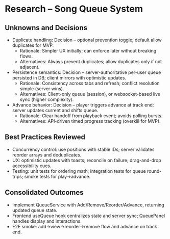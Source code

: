 # Research – Song Queue System

## Unknowns and Decisions

- Duplicate handling: Decision – optional prevention toggle; default allow duplicates for MVP.
  - Rationale: Simpler UX initially; can enforce later without breaking flows.
  - Alternatives: Always prevent duplicates; allow duplicates only if not adjacent.
- Persistence semantics: Decision – server-authoritative per-user queue persisted in DB; client mirrors with optimistic updates.
  - Rationale: Consistency across tabs and refresh; conflict resolution simple (server wins).
  - Alternatives: Client-only queue (session), or websocket-based live sync (higher complexity).
- Advance behavior: Decision – player triggers advance at track end; server updates current and shifts queue.
  - Rationale: Clear handoff from playback event; avoids polling bursts.
  - Alternatives: API-driven timed progress tracking (overkill for MVP).

## Best Practices Reviewed

- Concurrency control: use positions with stable IDs; server validates reorder arrays and deduplicates.
- UX: optimistic updates with toasts; reconcile on failure; drag-and-drop accessibility cues.
- Testing: unit tests for ordering math; integration tests for queue round-trips; smoke tests for play→advance.

## Consolidated Outcomes

- Implement QueueService with Add/Remove/Reorder/Advance, returning updated queue state.
- Frontend useQueue hook centralizes state and server sync; QueuePanel handles display and interactions.
- E2E smoke: add→view→reorder→remove flow and advance on track end.
